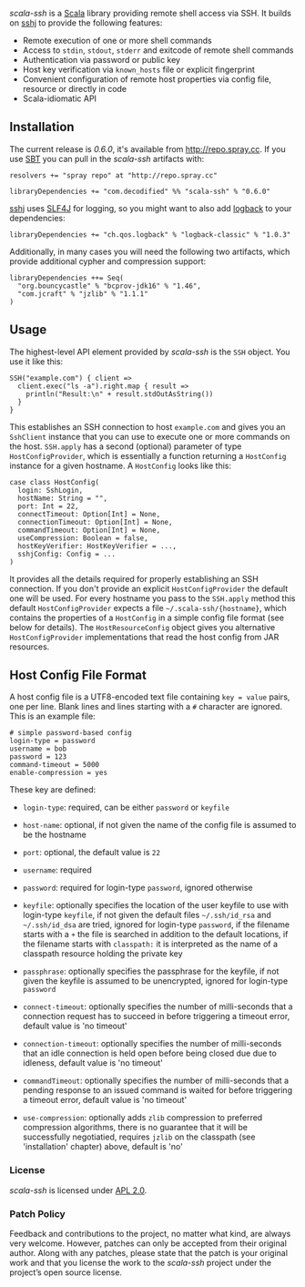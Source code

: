_scala-ssh_ is a [Scala] library providing remote shell access via SSH.
It builds on [sshj] to provide the following features:

* Remote execution of one or more shell commands
* Access to `stdin`, `stdout`, `stderr` and exitcode of remote shell commands
* Authentication via password or public key
* Host key verification via `known_hosts` file or explicit fingerprint
* Convenient configuration of remote host properties via config file, resource or directly in code
* Scala-idiomatic API


## Installation

The current release is *0.6.0*, it's available from <http://repo.spray.cc>.
If you use [SBT] you can pull in the _scala-ssh_ artifacts with:

    resolvers += "spray repo" at "http://repo.spray.cc"

    libraryDependencies += "com.decodified" %% "scala-ssh" % "0.6.0"

[sshj] uses [SLF4J] for logging, so you might want to also add [logback] to your dependencies:

    libraryDependencies += "ch.qos.logback" % "logback-classic" % "1.0.3"

Additionally, in many cases you will need the following two artifacts, which provide additional cypher and compression
support:

    libraryDependencies ++= Seq(
      "org.bouncycastle" % "bcprov-jdk16" % "1.46",
      "com.jcraft" % "jzlib" % "1.1.1"
    )


## Usage

The highest-level API element provided by _scala-ssh_ is the `SSH` object. You use it like this:

    SSH("example.com") { client =>
      client.exec("ls -a").right.map { result =>
        println("Result:\n" + result.stdOutAsString())
      }
    }

This establishes an SSH connection to host `example.com` and gives you an `SshClient` instance that you can use
to execute one or more commands on the host.
`SSH.apply` has a second (optional) parameter of type `HostConfigProvider`, which is essentially a function returning
a `HostConfig` instance for a given hostname. A `HostConfig` looks like this:

    case class HostConfig(
      login: SshLogin,
      hostName: String = "",
      port: Int = 22,
      connectTimeout: Option[Int] = None,
      connectionTimeout: Option[Int] = None,
      commandTimeout: Option[Int] = None,
      useCompression: Boolean = false,
      hostKeyVerifier: HostKeyVerifier = ...,
      sshjConfig: Config = ...
    )

It provides all the details required for properly establishing an SSH connection.
If you don't provide an explicit `HostConfigProvider` the default one will be used. For every hostname you pass to the
`SSH.apply` method this default `HostConfigProvider` expects a file `~/.scala-ssh/{hostname}`, which contains the
properties of a `HostConfig` in a simple config file format (see below for details). The `HostResourceConfig` object
gives you alternative `HostConfigProvider` implementations that read the host config from JAR resources.


## Host Config File Format

A host config file is a UTF8-encoded text file containing `key = value` pairs, one per line. Blank lines and lines
starting with a `#` character are ignored. This is an example file:

    # simple password-based config
    login-type = password
    username = bob
    password = 123
    command-timeout = 5000
    enable-compression = yes

These key are defined:

* `login-type`: required, can be either `password` or `keyfile`

* `host-name`: optional, if not given the name of the config file is assumed to be the hostname

* `port`: optional, the default value is `22`

* `username`: required

* `password`: required for login-type `password`, ignored otherwise

* `keyfile`: optionally specifies the location of the user keyfile to use with login-type `keyfile`,
  if not given the default files `~/.ssh/id_rsa` and `~/.ssh/id_dsa` are tried, ignored for login-type `password`,
  if the filename starts with a `+` the file is searched in addition to the default locations,
  if the filename starts with `classpath:` it is interpreted as the name of a classpath resource holding the private key

* `passphrase`: optionally specifies the passphrase for the keyfile, if not given the keyfile is assumed to be
  unencrypted, ignored for login-type `password`

* `connect-timeout`: optionally specifies the number of milli-seconds that a connection request has to succeed in
  before triggering a timeout error, default value is 'no timeout'

* `connection-timeout`: optionally specifies the number of milli-seconds that an idle connection is held open before
  being closed due due to idleness, default value is 'no timeout'

* `commandTimeout`: optionally specifies the number of milli-seconds that a pending response to an issued command
  is waited for before triggering a timeout error, default value is 'no timeout'

* `use-compression`: optionally adds `zlib` compression to preferred compression algorithms, there is no guarantee
  that it will be successfully negotiatied, requires `jzlib` on the classpath (see 'installation' chapter) above,
  default is 'no'


### License

_scala-ssh_ is licensed under [APL 2.0].


### Patch Policy

Feedback and contributions to the project, no matter what kind, are always very welcome.
However, patches can only be accepted from their original author.
Along with any patches, please state that the patch is your original work and that you license the work to the
_scala-ssh_ project under the project’s open source license.


  [Scala]: http://www.scala-lang.org/
  [sshj]: https://github.com/shikhar/sshj
  [SBT]: https://github.com/harrah/xsbt/wiki
  [SLF4J]: http://www.slf4j.org/
  [logback]: http://logback.qos.ch/
  [APL 2.0]: http://www.apache.org/licenses/LICENSE-2.0